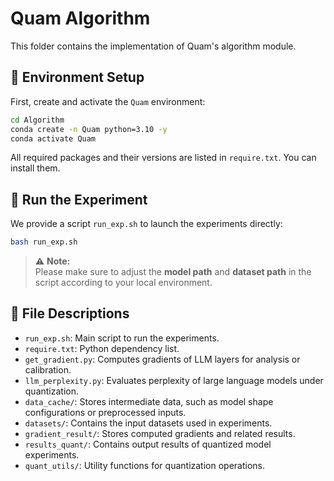 # Quam Algorithm

This folder contains the implementation of Quam's algorithm module.

## 🔧 Environment Setup

First, create and activate the `Quam`  environment:

```bash
cd Algorithm
conda create -n Quam python=3.10 -y
conda activate Quam
```


All required packages and their versions are listed in `require.txt`. You can install them.


## 🚀 Run the Experiment

We provide a script `run_exp.sh` to launch the experiments directly:

```bash
bash run_exp.sh
```

> ⚠️ **Note:**  
> Please make sure to adjust the **model path** and **dataset path** in the script according to your local environment.

## 📁 File Descriptions

- `run_exp.sh`: Main script to run the experiments.
- `require.txt`: Python dependency list.
- `get_gradient.py`: Computes gradients of LLM layers for analysis or calibration.
- `llm_perplexity.py`: Evaluates perplexity of large language models under quantization.
- `data_cache/`: Stores intermediate data, such as model shape configurations or preprocessed inputs.
- `datasets/`: Contains the input datasets used in experiments.
- `gradient_result/`: Stores computed gradients and related results.
- `results_quant/`: Contains output results of quantized model experiments.
- `quant_utils/`: Utility functions for quantization operations.

